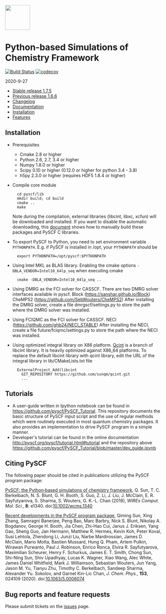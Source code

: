 <div align="left">
  <img src="https://github.com/pyscf/pyscf-doc/blob/master/logo/pyscf-logo.png" height="80px"/>
</div>

Python-based Simulations of Chemistry Framework
===============================================
[![Build Status](https://github.com/pyscf/pyscf/workflows/CI/badge.svg)](https://github.com/pyscf/pyscf/actions?query=workflow%3ACI)
[![codecov](https://codecov.io/gh/pyscf/pyscf/branch/master/graph/badge.svg)](https://codecov.io/gh/pyscf/pyscf)

2020-9-27

* [Stable release 1.7.5](https://github.com/pyscf/pyscf/releases/tag/v1.7.5)
* [Previous release 1.6.6](https://github.com/pyscf/pyscf/releases/tag/v1.6.6)
* [Changelog](../master/CHANGELOG)
* [Documentation](http://www.pyscf.org/pyscf)
* [Installation](#installation)
* [Features](../master/FEATURES)


Installation
------------
* Prerequisites
    - Cmake 2.8 or higher
    - Python 2.6, 2.7, 3.4 or higher
    - Numpy 1.8.0 or higher
    - Scipy 0.10 or higher (0.12.0 or higher for python 3.4 - 3.8)
    - h5py 2.3.0 or higher (requires HDF5 1.8.4 or higher)

* Compile core module

        cd pyscf/lib
        mkdir build; cd build
        cmake ..
        make

  Note during the compilation, external libraries (libcint, libxc, xcfun) will
  be downloaded and installed.  If you want to disable the automatic
  downloading, this [document](http://pyscf.org/pyscf/install.html#installation-without-network)
  shows how to manually build these packages and PySCF C libraries.

* To export PySCF to Python, you need to set environment variable `PYTHONPATH`.
  E.g.  if PySCF is installed in /opt, your `PYTHONPATH` should be

        export PYTHONPATH=/opt/pyscf:$PYTHONPATH

* Using Intel MKL as BLAS library.  Enabling the cmake options
  `-DBLA_VENDOR=Intel10_64lp_seq` when executing cmake

        cmake -DBLA_VENDOR=Intel10_64lp_seq ..


* Using DMRG as the FCI solver for CASSCF.  There are two DMRG solver
  interfaces available in pyscf.
      Block (https://sanshar.github.io/Block)
      CheMPS2 (https://github.com/SebWouters/CheMPS2)
  After installing the DMRG solver, create a file dmrgscf/settings.py
  to store the path where the DMRG solver was installed.

* Using FCIQMC as the FCI solver for CASSCF.
      NECI (https://github.com/ghb24/NECI_STABLE)
  After installing the NECI, create a file future/fciqmc/settings.py
  to store the path where the NECI was installed.

* Using optimized integral library on X86 platform.  [Qcint](https://github.com/sunqm/qcint.git)
  is a branch of libcint library.
  It is heavily optimized against X86_64 platforms.  To replace the
  default libcint library with qcint library, edit the URL of the
  integral library in lib/CMakeLists.txt file

        ExternalProject_Add(libcint
          GIT_REPOSITORY https://github.com/sunqm/qcint.git
          ...


Tutorials
---------
* A user-guide written in Ipython notebook can be found in https://github.com/pyscf/PySCF_Tutorial.
  This repository documents the basic structure of PySCF input script and the
  use of regular methods which were routinely executed in most quantum chemistry
  packages.  It also provides an implementation to drive PySCF program in a
  simple manner.
* Developer's tutorial can be found in the online documentation
  http://pyscf.org/pyscf/tutorial.html#tutorial and the repository above
  https://github.com/pyscf/PySCF_Tutorial/blob/master/dev_guide.ipynb


Citing PySCF
------------
The following paper should be cited in publications utilizing the PySCF program package:

[PySCF: the Python‐based simulations of chemistry framework](https://onlinelibrary.wiley.com/doi/abs/10.1002/wcms.1340),
Q. Sun, T. C. Berkelbach, N. S. Blunt, G. H. Booth, S. Guo, Z. Li, J. Liu,
J. McClain, E. R. Sayfutyarova, S. Sharma, S. Wouters, G. K.-L. Chan (2018),
*WIREs Comput. Mol. Sci.*, **8**: e1340. doi:[10.1002/wcms.1340](https://onlinelibrary.wiley.com/doi/abs/10.1002/wcms.1340)

[Recent developments in the PySCF program package](https://aip.scitation.org/doi/10.1063/5.0006074),
Qiming Sun, Xing Zhang, Samragni Banerjee, Peng Bao, Marc Barbry, Nick S. Blunt, Nikolay A. Bogdanov, George H. Booth, Jia Chen, Zhi-Hao Cui, Janus J. Eriksen, Yang Gao, Sheng Guo, Jan Hermann, Matthew R. Hermes, Kevin Koh, Peter Koval, Susi Lehtola, Zhendong Li, Junzi Liu, Narbe Mardirossian, James D. McClain, Mario Motta, Bastien Mussard, Hung Q. Pham, Artem Pulkin, Wirawan Purwanto, Paul J. Robinson, Enrico Ronca, Elvira R. Sayfutyarova, Maximilian Scheurer, Henry F. Schurkus, James E. T. Smith, Chong Sun, Shi-Ning Sun, Shiv Upadhyay, Lucas K. Wagner, Xiao Wang, Alec White, James Daniel Whitfield, Mark J. Williamson, Sebastian Wouters, Jun Yang, Jason M. Yu, Tianyu Zhu, Timothy C. Berkelbach, Sandeep Sharma, Alexander Yu. Sokolov, and Garnet Kin-Lic Chan,
*J. Chem. Phys.*, **153**, 024109 (2020). doi:[10.1063/5.0006074](https://aip.scitation.org/doi/10.1063/5.0006074)


Bug reports and feature requests
--------------------------------
Please submit tickets on the [issues](https://github.com/pyscf/pyscf/issues) page.

